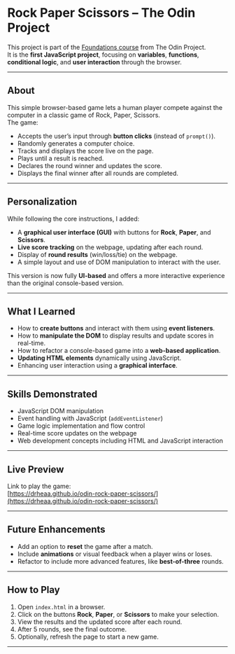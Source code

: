 # Rock Paper Scissors – The Odin Project

This project is part of the [Foundations course](https://www.theodinproject.com/lessons/foundations-rock-paper-scissors) from The Odin Project.  
It is the **first JavaScript project**, focusing on **variables**, **functions**, **conditional logic**, and **user interaction** through the browser.

---

## About

This simple browser-based game lets a human player compete against the computer in a classic game of Rock, Paper, Scissors.  
The game:
- Accepts the user’s input through **button clicks** (instead of `prompt()`).
- Randomly generates a computer choice.
- Tracks and displays the score live on the page.
- Plays until a result is reached.
- Declares the round winner and updates the score.
- Displays the final winner after all rounds are completed.

---

## Personalization

While following the core instructions, I added:
- A **graphical user interface (GUI)** with buttons for **Rock**, **Paper**, and **Scissors**.
- **Live score tracking** on the webpage, updating after each round.
- Display of **round results** (win/loss/tie) on the webpage.
- A simple layout and use of DOM manipulation to interact with the user.

This version is now fully **UI-based** and offers a more interactive experience than the original console-based version.

---

## What I Learned

- How to **create buttons** and interact with them using **event listeners**.
- How to **manipulate the DOM** to display results and update scores in real-time.
- How to refactor a console-based game into a **web-based application**.
- **Updating HTML elements** dynamically using JavaScript.
- Enhancing user interaction using a **graphical interface**.

---

## Skills Demonstrated

- JavaScript DOM manipulation
- Event handling with JavaScript (`addEventListener`)
- Game logic implementation and flow control
- Real-time score updates on the webpage
- Web development concepts including HTML and JavaScript interaction

---

## Live Preview

Link to play the game:  
[https://drheaa.github.io/odin-rock-paper-scissors/](https://drheaa.github.io/odin-rock-paper-scissors/)

---

## Future Enhancements

- Add an option to **reset** the game after a match.
- Include **animations** or visual feedback when a player wins or loses.
- Refactor to include more advanced features, like **best-of-three** rounds.

---

## How to Play

1. Open `index.html` in a browser.
2. Click on the buttons **Rock**, **Paper**, or **Scissors** to make your selection.
3. View the results and the updated score after each round.
4. After 5 rounds, see the final outcome.
5. Optionally, refresh the page to start a new game.

---
